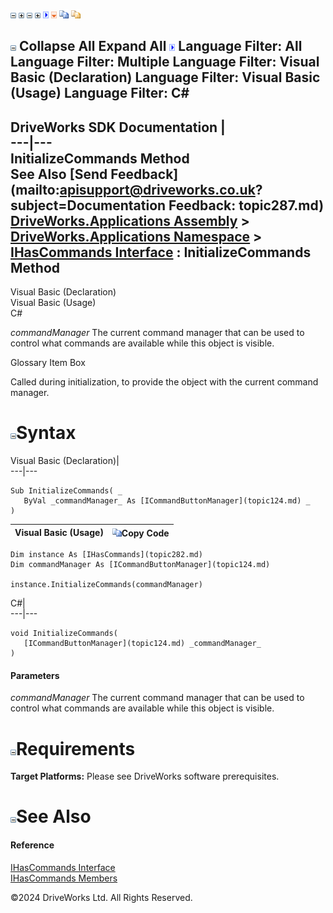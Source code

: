 ![](dotnetimages/collapse.gif) ![](dotnetimages/expand.gif) ![](dotnetimages/collapse.gif) ![](dotnetimages/expand.gif) ![](dotnetimages/drpdown.gif) ![](dotnetimages/drpdown_orange.gif) ![](dotnetimages/copycode.gif) ![](dotnetimages/copycodeHighlight.gif)

![](dotnetimages/collapse.gif) Collapse All Expand All ![](dotnetimages/drpdown.gif) Language Filter: All  Language Filter: Multiple  Language Filter: Visual Basic (Declaration) Language Filter: Visual Basic (Usage) Language Filter: C#  
---  
DriveWorks SDK Documentation  |   
---|---  
InitializeCommands Method   
See Also [Send Feedback](mailto:apisupport@driveworks.co.uk?subject=Documentation Feedback: topic287.md)  
[DriveWorks.Applications Assembly](topic13.md) > [DriveWorks.Applications Namespace](topic16.md) > [IHasCommands Interface](topic282.md) : InitializeCommands Method  
---  
  
Visual Basic (Declaration)    
Visual Basic (Usage)    
C# 

_commandManager_
    The current command manager that can be used to control what commands are available while this object is visible.

Glossary Item Box

Called during initialization, to provide the object with the current command manager. 

# ![](dotnetimages/collapse.gif)Syntax

Visual Basic (Declaration)|   
---|---  
      
    
    Sub InitializeCommands( _
       ByVal _commandManager_ As [ICommandButtonManager](topic124.md) _
    )   
  
Visual Basic (Usage)| ![](dotnetimages/copycode.gif)Copy Code  
---|---  
      
    
    Dim instance As [IHasCommands](topic282.md)
    Dim commandManager As [ICommandButtonManager](topic124.md)
     
    instance.InitializeCommands(commandManager)  
  
C#|   
---|---  
      
    
    void InitializeCommands( 
       [ICommandButtonManager](topic124.md) _commandManager_
    )  
  
#### Parameters

 _commandManager_
    The current command manager that can be used to control what commands are available while this object is visible.

# ![](dotnetimages/collapse.gif)Requirements

**Target Platforms:** Please see DriveWorks software prerequisites.

# ![](dotnetimages/collapse.gif)See Also

#### Reference

[IHasCommands Interface](topic282.md)   
[IHasCommands Members](topic283.md)

©2024 DriveWorks Ltd. All Rights Reserved.
